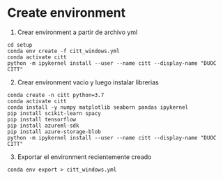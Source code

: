 # Create environment

1. Crear environment a partir de archivo yml

```
cd setup
conda env create -f citt_windows.yml
conda activate citt
python -m ipykernel install --user --name citt --display-name "DUOC CITT"
```

2. Crear environment vacio y luego instalar librerias

```
conda create -n citt python=3.7
conda activate citt
conda install -y numpy matplotlib seaborn pandas ipykernel
pip install scikit-learn spacy
pip install tensorflow
pip install azureml-sdk
pip install azure-storage-blob
python -m ipykernel install --user --name citt --display-name "DUOC CITT"
```

3. Exportar el environment recientemente creado

```
conda env export > citt_windows.yml
```
